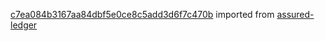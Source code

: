 [c7ea084b3167aa84dbf5e0ce8c5add3d6f7c470b](https://github.com/insolar/assured-ledger/commit/c7ea084b3167aa84dbf5e0ce8c5add3d6f7c470b) imported from [assured-ledger](https://github.com/insolar/assured-ledger)
